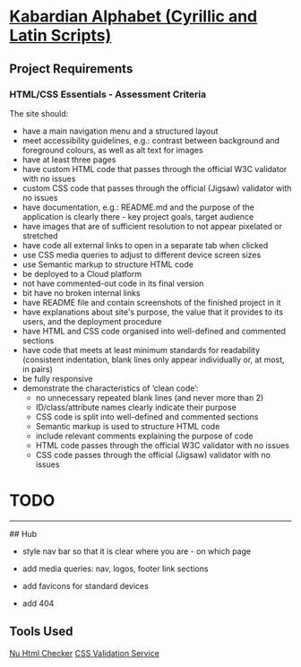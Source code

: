 # [Kabardian Alphabet (Cyrillic and Latin Scripts)](https://kkumyk.github.io/kabardian-alphabet/)


## Project Requirements

### HTML/CSS Essentials - Assessment Criteria
The site should:
- have a main navigation menu and a structured layout
- meet accessibility guidelines, e.g.: contrast between background and foreground colours, as well as alt text for images
- have at least three pages
- have custom HTML code that passes through the official W3C validator with no issues
- custom CSS code that passes through the official (Jigsaw) validator with no issues
- have documentation, e.g.: README.md and the purpose of the application is clearly there - key project goals, target audience
- have images that are of sufficient resolution to not appear pixelated or stretched
- have code all external links to open in a separate tab when clicked
- use CSS media queries to adjust to different device screen sizes
- use Semantic markup to structure HTML code
- be deployed to a Cloud platform
- not have commented-out code in its final version
- bit have no broken internal links
- have README file and contain screenshots of the finished project in it
- have explanations about site's purpose, the value that it provides to its users, and the deployment procedure
- have HTML and CSS code organised into well-defined and commented sections
- have code that meets at least minimum standards for readability (consistent indentation, blank lines only appear individually or, at most, in pairs)
- be fully responsive
- demonstrate the characteristics of ‘clean code’:
    - no unnecessary repeated blank lines (and never more than 2)
    - ID/class/attribute names clearly indicate their purpose
    - CSS code is split into well-defined and commented sections
    - Semantic markup is used to structure HTML code
    - include relevant comments explaining the purpose of code
    - HTML code passes through the official W3C validator with no issues
    - CSS code passes through the official (Jigsaw) validator with no issues

# TODO
<hr>
## Hub

- style nav bar so that it is clear where you are - on which page

- add media queries: nav, logos, footer link sections

- add favicons for standard devices
<link rel="apple-touch-icon" sizes="180x180" href="assets/favicon/apple-touch-icon.png">
<link rel="icon" type="image/png" sizes="32x32" href="assets/favicon/favicon-32x32.png">
<link rel="icon" type="image/png" sizes="16x16" href="assets/favicon/favicon-16x16.png">

- add 404

## Tools Used
[Nu Html Checker](https://validator.w3.org/nu/)
[CSS Validation Service](https://jigsaw.w3.org/css-validator/)